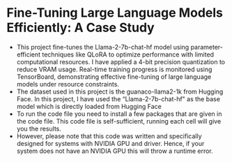 # Fine-Tuning Large Language Models Efficiently: A Case Study

- This project fine-tunes the Llama-2-7b-chat-hf model using parameter-efficient techniques like QLoRA to optimize performance with limited computational resources. I have applied a 4-bit precision quantization to reduce VRAM usage. Real-time training progress is monitored using TensorBoard, demonstrating effective fine-tuning of large language models under resource constraints.
- The dataset used in this project is the guanaco-llama2-1k from Hugging Face. In this project, I have used the “Llama-2-7b-chat-hf" as the base model which is directly loaded from Hugging Face
-	To run the code file you need to install a few packages that are given in the code file. This code file is self-sufficient, running each cell will give you the results.
-	However, please note that this code was written and specifically designed for systems with NVIDIA GPU and driver. Hence, if your system does not have an NVIDIA GPU this will throw a runtime error.
